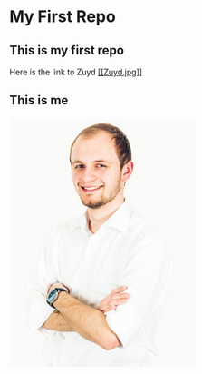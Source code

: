 # My First Repo
## This is my first repo
Here is the link to Zuyd
[[[Zuyd.jpg]]](https://www.zuyd.nl/) 
## This is me
![Sander Schmeitz](img/sander_schmeitz.png)
